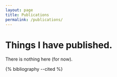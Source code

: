 ```yaml
---
layout: page
title: Publications
permalink: /publications/
---
```


Things I have published.
====
There is nothing here (for now).

{% bibliography --cited %}
